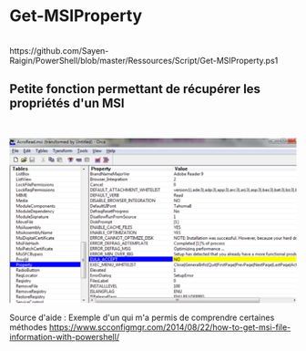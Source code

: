# Get-MSIProperty
<br>
https://github.com/Sayen-Raigin/PowerShell/blob/master/Ressources/Script/Get-MSIProperty.ps1

## Petite fonction permettant de récupérer les propriétés d'un MSI

<br>

![alt text](../Ressources/IMG/Get-MSIProperty.png)

Source d'aide : 
Exemple d'un qui m'a permis de comprendre certaines méthodes
https://www.scconfigmgr.com/2014/08/22/how-to-get-msi-file-information-with-powershell/